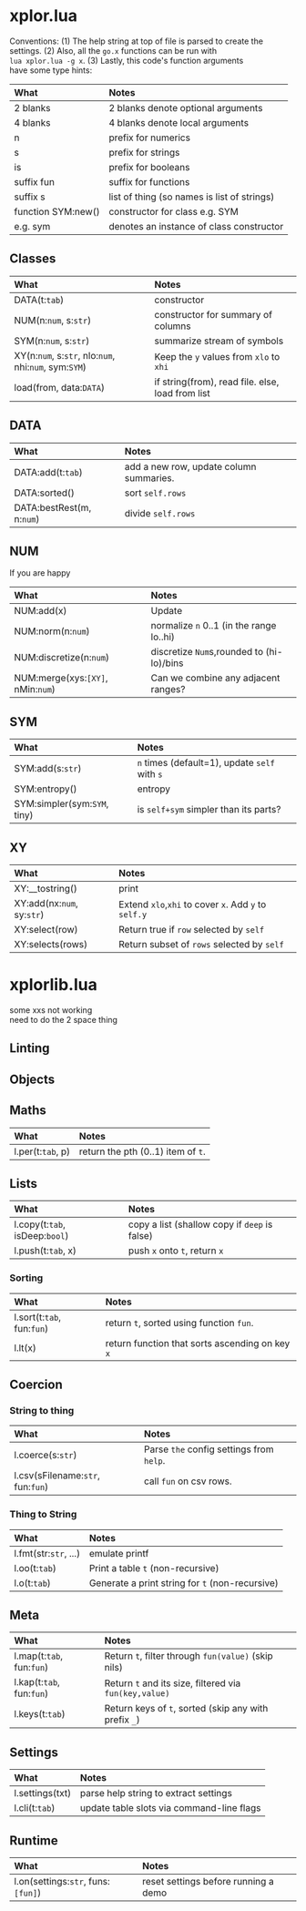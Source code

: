 
#	xplor.lua	

Conventions: (1) The help string at top of file is parsed to create	
the settings.  (2) Also, all the `go.x` functions can be run with	
`lua xplor.lua -g x`.  (3) Lastly, this code's function arguments	
have some type hints:	
   	
| What|Notes|                                     	
|:----|:----|	
| 2 blanks            | 2 blanks denote optional arguments |	
| 4 blanks            | 4 blanks denote local arguments |	
| n                   | prefix for numerics |	
| s                   | prefix for strings |	
| is                  | prefix for booleans |	
| suffix fun          | suffix for functions |                      	
| suffix s            | list of thing (so names is list of strings)|	
| function SYM:new()  | constructor for class e.g. SYM |	
| e.g. sym            | denotes an instance of class constructor |	
   	
## Classes	

| What | Notes |
|:---|:---|
| DATA(t:`tab`)  | constructor |
| NUM(n:`num`, s:`str`)  | constructor for summary of columns |
| SYM(n:`num`, s:`str`)  | summarize stream of symbols |
| XY(n:`num`, s:`str`, nlo:`num`, nhi:`num`, sym:`SYM`)  | Keep the `y` values from `xlo` to `xhi` |
| load(from,  data:`DATA`)  | if string(from), read file. else, load from list |


## DATA 	

| What | Notes |
|:---|:---|
| DATA:add(t:`tab`)  | add a new row, update column summaries. |
| DATA:sorted()  | sort `self.rows` |
| DATA:bestRest(m, n:`num`) | divide `self.rows` |


## NUM  	
If you are happy	

| What | Notes |
|:---|:---|
| NUM:add(x)  | Update  |
| NUM:norm(n:`num`)  | normalize `n` 0..1 (in the range lo..hi) |
| NUM:discretize(n:`num`) | discretize `Num`s,rounded to (hi-lo)/bins |
| NUM:merge(xys:`[XY]`, nMin:`num`)  | Can we combine any adjacent ranges? |


## SYM  	

| What | Notes |
|:---|:---|
| SYM:add(s:`str`) | `n` times (default=1), update `self` with `s`  |
| SYM:entropy() | entropy |
| SYM:simpler(sym:`SYM`, tiny)  | is `self+sym` simpler than its parts? |


## XY  	

| What | Notes |
|:---|:---|
| XY:__tostring()  | print |
| XY:add(nx:`num`, sy:`str`)  | Extend `xlo`,`xhi` to cover `x`. Add `y` to `self.y` |
| XY:select(row) | Return true if `row` selected by `self` |
| XY:selects(rows)  | Return subset of `rows` selected by `self` |



#	xplorlib.lua	

some xxs not working	
need to do the 2 space thing	
	
## Linting	
## Objects	
## Maths	

| What | Notes |
|:---|:---|
| l.per(t:`tab`, p)  | return the pth (0..1) item of `t`. |


## Lists	

| What | Notes |
|:---|:---|
| l.copy(t:`tab`, isDeep:`bool`) | copy a list (shallow copy if `deep` is false) |
| l.push(t:`tab`, x)   | push `x` onto `t`, return `x` |


### Sorting	

| What | Notes |
|:---|:---|
| l.sort(t:`tab`, fun:`fun`)  | return `t`, sorted using function `fun`.  |
| l.lt(x)  | return function that sorts ascending on key `x` |


## Coercion	
### String to thing	

| What | Notes |
|:---|:---|
| l.coerce(s:`str`) | Parse `the` config settings from `help`. |
| l.csv(sFilename:`str`, fun:`fun`) | call `fun` on csv rows. |


### Thing to String	

| What | Notes |
|:---|:---|
| l.fmt(str:`str`, ...)  | emulate printf |
| l.oo(t:`tab`)   | Print a table `t` (non-recursive) |
| l.o(t:`tab`)  |  Generate a print string for `t` (non-recursive) |


## Meta	

| What | Notes |
|:---|:---|
| l.map(t:`tab`, fun:`fun`)  | Return `t`, filter through `fun(value)` (skip nils) |
| l.kap(t:`tab`, fun:`fun`)  | Return `t` and its size, filtered via `fun(key,value)` |
| l.keys(t:`tab`)  | Return keys of `t`, sorted (skip any with prefix  `_`) |


## Settings	

| What | Notes |
|:---|:---|
| l.settings(txt) | parse help string to extract settings |
| l.cli(t:`tab`)  | update table slots via command-line flags |


## Runtime	

| What | Notes |
|:---|:---|
| l.on(settings:`str`, funs:`[fun]`)  | reset settings before running a demo |


